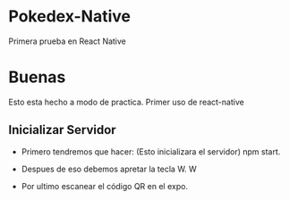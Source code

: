 # Pokedex-Native
Primera prueba en React Native

# Buenas

Esto esta hecho a modo de practica. Primer uso de react-native

## Inicializar Servidor
- Primero tendremos que hacer: (Esto inicializara el servidor)
npm start.

- Despues de eso debemos apretar la tecla W.
W

- Por ultimo escanear el código QR en el expo.
